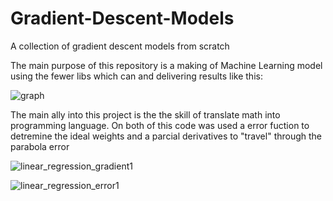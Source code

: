 # Gradient-Descent-Models
A collection of gradient descent models from scratch 

The main purpose of this repository is a making of Machine Learning model using the fewer libs which can and delivering results like this: 

![graph](https://user-images.githubusercontent.com/108126471/217220681-e40f6137-eeff-44b8-9ab9-1eb6c671f55e.png)

The main ally into this project is the the skill of translate math into programming language. On both of this code was used a error fuction to detremine the ideal weights and a parcial derivatives to "travel" through the parabola error 

![linear_regression_gradient1](https://user-images.githubusercontent.com/108126471/217222516-3137acb0-10c5-4834-86f4-ae38759dc039.png)

![linear_regression_error1](https://user-images.githubusercontent.com/108126471/217222519-c0fb6c0d-638a-4a19-ba11-d9b979d54f7c.png)
